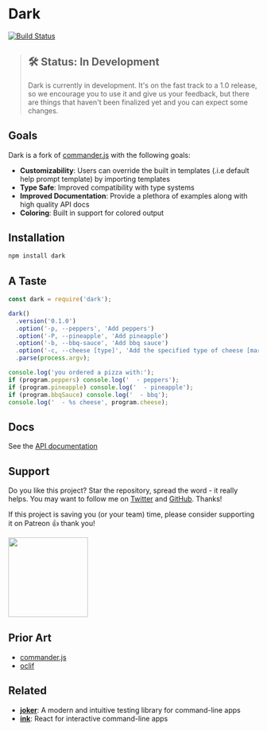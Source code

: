 # Dark

[![Build Status](https://dev.azure.com/amilajack/amilajack/_apis/build/status/amilajack.dark?branchName=master)](https://dev.azure.com/amilajack/amilajack/_build/latest?definitionId=9&branchName=master)

> ## 🛠 Status: In Development
> Dark is currently in development. It's on the fast track to a 1.0 release, so we encourage you to use it and give us your feedback, but there are things that haven't been finalized yet and you can expect some changes.

## Goals

Dark is a fork of [commander.js](https://github.com/tj/commander.js/) with the following goals:

* **Customizability**: Users can override the built in templates (.i.e default help prompt template) by importing templates
* **Type Safe**: Improved compatibility with type systems
* **Improved Documentation**: Provide a plethora of examples along with high quality API docs
* **Coloring**: Built in support for colored output

## Installation

```bash
npm install dark
```

## A Taste

```js
const dark = require('dark');

dark()
  .version('0.1.0')
  .option('-p, --peppers', 'Add peppers')
  .option('-P, --pineapple', 'Add pineapple')
  .option('-b, --bbq-sauce', 'Add bbq sauce')
  .option('-c, --cheese [type]', 'Add the specified type of cheese [marble]', 'marble')
  .parse(process.argv);

console.log('you ordered a pizza with:');
if (program.peppers) console.log('  - peppers');
if (program.pineapple) console.log('  - pineapple');
if (program.bbqSauce) console.log('  - bbq');
console.log('  - %s cheese', program.cheese);
```

## Docs

See the [API documentation](https://amilajack.github.io/dark/)

## Support

Do you like this project? Star the repository, spread the word - it really helps. You may want to follow
me on [Twitter](https://twitter.com/amilajack) and
[GitHub](https://github.com/amilajack). Thanks!

If this project is saving you (or your team) time, please consider supporting it on Patreon 👍 thank you!

<p>
  <a href="https://www.patreon.com/amilajack">
    <img src="https://c5.patreon.com/external/logo/become_a_patron_button@2x.png" width="160">
  </a>
</p>

## Prior Art

* [commander.js](https://github.com/tj/commander.js/)
* [oclif](https://github.com/oclif/oclif)

## Related

* [**joker**](https://github.com/amilajack/joker/): A modern and intuitive testing library for command-line apps
* [**ink**](https://github.com/vadimdemedes/ink/): React for interactive command-line apps
